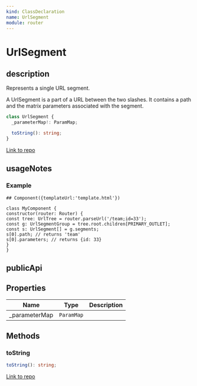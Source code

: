 ```yaml
---
kind: ClassDeclaration
name: UrlSegment
module: router
---
```


# UrlSegment

## description

Represents a single URL segment.

A UrlSegment is a part of a URL between the two slashes. It contains a path and the matrix
parameters associated with the segment.

```ts
class UrlSegment {
  _parameterMap!: ParamMap;

  toString(): string;
}
```

[Link to repo](https://github.com/timdeschryver/angular/blob/master/packages/router/src/url_tree.ts#L202-L225)

## usageNotes

### Example

```
## Component({templateUrl:'template.html'})

class MyComponent {
constructor(router: Router) {
const tree: UrlTree = router.parseUrl('/team;id=33');
const g: UrlSegmentGroup = tree.root.children[PRIMARY_OUTLET];
const s: UrlSegment[] = g.segments;
s[0].path; // returns 'team'
s[0].parameters; // returns {id: 33}
}
}
```

## publicApi

## Properties

| Name           | Type       | Description |
| -------------- | ---------- | ----------- |
| \_parameterMap | `ParamMap` |             |

## Methods

### toString

```ts
toString(): string;
```

[Link to repo](https://github.com/timdeschryver/angular/blob/master/packages/router/src/url_tree.ts#L222-L224)
